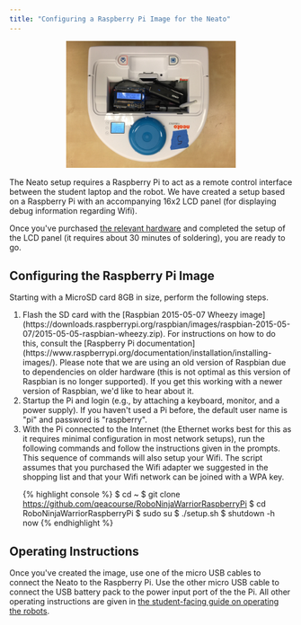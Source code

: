 ```yaml
---
title: "Configuring a Raspberry Pi Image for the Neato"
---
```


<p align="center"> <img src="Pictures/neato_overview.jpeg" alt="A picture of a Neato robotic vacuum cleaner with a custom remote control interface based on Raspberry Pi" width="60%" height="60%">
</p>

The Neato setup requires a Raspberry Pi to act as a remote control interface between the student laptop and the robot. We have created a setup based on a Raspberry Pi with an accompanying 16x2 LCD panel (for displaying debug information regarding Wifi).

Once you've purchased [the relevant hardware](shopping_list) and completed the setup of the LCD panel (it requires about 30 minutes of soldering), you are ready to go.

## Configuring the Raspberry Pi Image

Starting with a MicroSD card 8GB in size, perform the following steps.

<ol>
<li>
Flash the SD card with the [Raspbian 2015-05-07 Wheezy image](https://downloads.raspberrypi.org/raspbian/images/raspbian-2015-05-07/2015-05-05-raspbian-wheezy.zip).  For instructions on how to do this, consult the [Raspberry Pi documentation](https://www.raspberrypi.org/documentation/installation/installing-images/).  Please note that we are using an old version of Raspbian due to dependencies on older hardware (this is not optimal as this version of Raspbian is no longer supported).  If you get this working with a newer version of Raspbian, we'd like to hear about it.</li>

<li>Startup the Pi and login (e.g., by attaching a keyboard, monitor, and a power supply).  If you haven't used a Pi before, the default user name is "pi" and password is "raspberry".</li>

<li>With the Pi connected to the Internet (the Ethernet works best for this as it requires minimal configuration in most network setups), run the following commands and follow the instructions given in the prompts.  This sequence of commands will also setup your Wifi.  The script assumes that you purchased the Wifi adapter we suggested in the shopping list and that your Wifi network can be joined with a WPA key.

{% highlight console %}
$ cd ~
$ git clone https://github.com/qeacourse/RoboNinjaWarriorRaspberryPi
$ cd RoboNinjaWarriorRaspberryPi
$ sudo su
$ ./setup.sh
$ shutdown -h now
{% endhighlight %}
</li>
</ol>

## Operating Instructions

Once you've created the image, use one of the micro USB cables to connect the Neato to the Raspberry Pi.  Use the other micro USB cable to connect the USB battery pack to the power input port of the the Pi.  All other operating instructions are given in [the student-facing guide on operating the robots](meet_your_neato).
